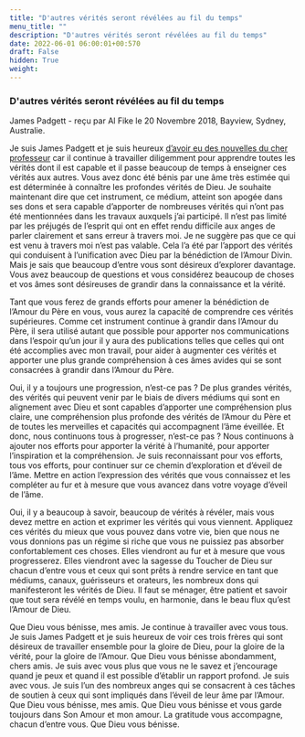 ```yaml
---
title: "D'autres vérités seront révélées au fil du temps"
menu_title: ""
description: "D'autres vérités seront révélées au fil du temps"
date: 2022-06-01 06:00:01+00:570
draft: False
hidden: True
weight:
---
```

### D'autres vérités seront révélées au fil du temps

James Padgett - reçu par Al Fike le 20 Novembre 2018, Bayview, Sydney, Australie.

Je suis James Padgett et je suis heureux [d’avoir eu des nouvelles du cher professeur](/fr-contemporary-messages/fr-contemporary-messages-by-date-order/fr-contemporary-messages-2018/fr-2018-11-20-3-af-professor-salyards/) car il continue à travailler diligemment pour apprendre toutes les vérités dont il est capable et il passe beaucoup de temps à enseigner ces vérités aux autres. Vous avez donc été bénis par une âme très estimée qui est déterminée à connaître les profondes vérités de Dieu. Je souhaite maintenant dire que cet instrument, ce médium, atteint son apogée dans ses dons et sera capable d’apporter de nombreuses vérités qui n’ont pas été mentionnées dans les travaux auxquels j’ai participé. Il n’est pas limité par les préjugés de l’esprit qui ont en effet rendu difficile aux anges de parler clairement et sans erreur à travers moi. Je ne suggère pas que ce qui est venu à travers moi n’est pas valable. Cela l’a été par l’apport des vérités qui conduisent à l’unification avec Dieu par la bénédiction de l’Amour Divin. Mais je sais que beaucoup d’entre vous sont désireux d’explorer davantage. Vous avez beaucoup de questions et vous considérez beaucoup de choses et vos âmes sont désireuses de grandir dans la connaissance et la vérité.

Tant que vous ferez de grands efforts pour amener la bénédiction de l’Amour du Père en vous, vous aurez la capacité de comprendre ces vérités supérieures. Comme cet instrument continue à grandir dans l’Amour du Père, il sera utilisé autant que possible pour apporter nos communications dans l’espoir qu’un jour il y aura des publications telles que celles qui ont été accomplies avec mon travail, pour aider à augmenter ces vérités et apporter une plus grande compréhension à ces âmes avides qui se sont consacrées à grandir dans l’Amour du Père.

Oui, il y a toujours une progression, n’est-ce pas ? De plus grandes vérités, des vérités qui peuvent venir par le biais de divers médiums qui sont en alignement avec Dieu et sont capables d’apporter une compréhension plus claire, une compréhension plus profonde des vérités de l’Amour du Père et de toutes les merveilles et capacités qui accompagnent l’âme éveillée. Et donc, nous continuons tous à progresser, n’est-ce pas ? Nous continuons à ajouter nos efforts pour apporter la vérité à l’humanité, pour apporter l’inspiration et la compréhension. Je suis reconnaissant pour vos efforts, tous vos efforts, pour continuer sur ce chemin d’exploration et d’éveil de l’âme. Mettre en action l’expression des vérités que vous connaissez et les compléter au fur et à mesure que vous avancez dans votre voyage d’éveil de l’âme.

Oui, il y a beaucoup à savoir, beaucoup de vérités à révéler, mais vous devez mettre en action et exprimer les vérités qui vous viennent. Appliquez ces vérités du mieux que vous pouvez dans votre vie, bien que nous ne vous donnions pas un régime si riche que vous ne puissiez pas absorber confortablement ces choses. Elles viendront au fur et à mesure que vous progresserez. Elles viendront avec la sagesse du Toucher de Dieu sur chacun d’entre vous et ceux qui sont prêts à rendre service en tant que médiums, canaux, guérisseurs et orateurs, les nombreux dons qui manifesteront les vérités de Dieu. Il faut se ménager, être patient et savoir que tout sera révélé en temps voulu, en harmonie, dans le beau flux qu’est l’Amour de Dieu.

Que Dieu vous bénisse, mes amis. Je continue à travailler avec vous tous. Je suis James Padgett et je suis heureux de voir ces trois frères qui sont désireux de travailler ensemble pour la gloire de Dieu, pour la gloire de la vérité, pour la gloire de l’Amour. Que Dieu vous bénisse abondamment, chers amis. Je suis avec vous plus que vous ne le savez et j’encourage quand je peux et quand il est possible d’établir un rapport profond. Je suis avec vous. Je suis l’un des nombreux anges qui se consacrent à ces tâches de soutien à ceux qui sont impliqués dans l’éveil de leur âme par l’Amour. Que Dieu vous bénisse, mes amis. Que Dieu vous bénisse et vous garde toujours dans Son Amour et mon amour. La gratitude vous accompagne, chacun d’entre vous. Que Dieu vous bénisse.
